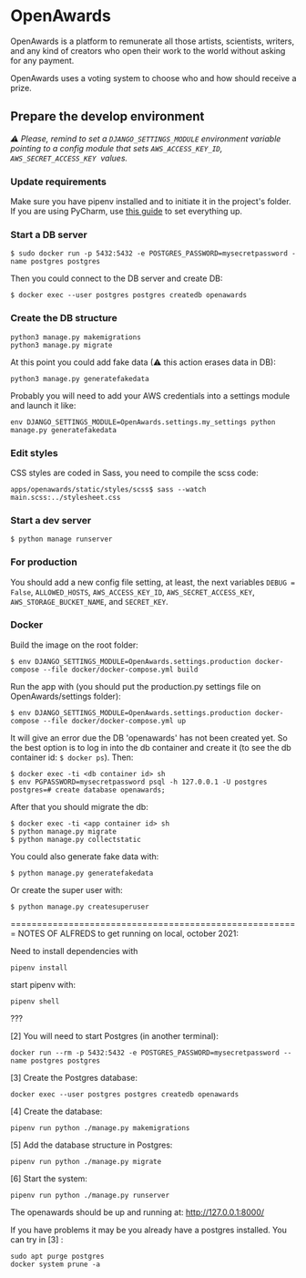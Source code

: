# OpenAwards

OpenAwards is a platform to remunerate all those artists, scientists, writers, and any kind of
creators who open their work to the world without asking for any payment.

OpenAwards uses a voting system to choose who and how should receive a prize.

## Prepare the develop environment

*⚠️ Please, remind to set a `DJANGO_SETTINGS_MODULE` environment variable pointing to a config
module that sets `AWS_ACCESS_KEY_ID`, `AWS_SECRET_ACCESS_KEY` ️ values.*

### Update requirements

Make sure you have pipenv installed and to initiate it in the project's folder.
If you are using PyCharm, use [this guide](href="https://www.jetbrains.com/help/pycharm/pipenv.html") to set everything up.

### Start a DB server

`$ sudo docker run -p 5432:5432 -e POSTGRES_PASSWORD=mysecretpassword -name postgres postgres`

Then you could connect to the DB server and create DB:
```
$ docker exec --user postgres postgres createdb openawards
```

### Create the DB structure
```
python3 manage.py makemigrations
python3 manage.py migrate
```

At this point you could add fake data (⚠ this action erases data in DB):
```
python3 manage.py generatefakedata
```
Probably you will need to add your AWS credentials into a settings module and launch it like:
```
env DJANGO_SETTINGS_MODULE=OpenAwards.settings.my_settings python manage.py generatefakedata
```


### Edit styles
CSS styles are coded in Sass, you need to compile the scss code:

```
apps/openawards/static/styles/scss$ sass --watch main.scss:../stylesheet.css
```

### Start a dev server

`$ python manage runserver`

### For production

You should add a new config file setting, at least, the next variables `DEBUG = False`,
`ALLOWED_HOSTS`, `AWS_ACCESS_KEY_ID`, `AWS_SECRET_ACCESS_KEY`, `AWS_STORAGE_BUCKET_NAME`,
and `SECRET_KEY`.

### Docker

Build the image on the root folder:

`$ env DJANGO_SETTINGS_MODULE=OpenAwards.settings.production docker-compose --file docker/docker-compose.yml build`

Run the app with (you should put the production.py settings file on OpenAwards/settings folder):

`$ env DJANGO_SETTINGS_MODULE=OpenAwards.settings.production docker-compose --file docker/docker-compose.yml up`

It will give an error due the DB 'openawards' has not been created yet. So the best option
is to log in into the db container and create it (to see the db container id: `$ docker ps`).
Then:

```
$ docker exec -ti <db container id> sh
$ env PGPASSWORD=mysecretpassword psql -h 127.0.0.1 -U postgres
postgres=# create database openawards;
```

After that you should migrate the db:

```
$ docker exec -ti <app container id> sh
$ python manage.py migrate
$ python manage.py collectstatic
```

You could also generate fake data with:

```
$ python manage.py generatefakedata
```

Or create the super user with:

```
$ python manage.py createsuperuser
```
=======================================================
NOTES OF ALFREDS to get running on local, october 2021:

Need to install dependencies with
```
pipenv install
```
start pipenv with:
```
pipenv shell
```
???

[2] You will need to start Postgres (in another terminal):
```
docker run --rm -p 5432:5432 -e POSTGRES_PASSWORD=mysecretpassword --name postgres postgres
```

[3] Create the Postgres database:
```
docker exec --user postgres postgres createdb openawards
```

[4] Create the database:
```
pipenv run python ./manage.py makemigrations
```

[5] Add the database structure in Postgres:
```
pipenv run python ./manage.py migrate
```

[6] Start the system:
```
pipenv run python ./manage.py runserver
```

The openawards should be up and running at: http://127.0.0.1:8000/

If you have problems it may be you already have a postgres installed. You can try in [3] :
```
sudo apt purge postgres
docker system prune -a
```

